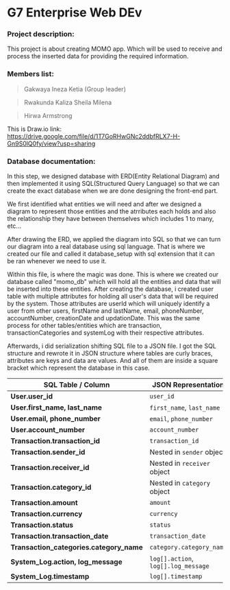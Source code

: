 # G7 Enterprise Web DEv

### Project description:
This project is about creating MOMO app. Which will be used to receive and process the inserted data for providing the required information.

### Members list:
> Gakwaya Ineza Ketia (Group leader)

> Rwakunda Kaliza Sheila Milena

> Hirwa Armstrong



This is Draw.io link: https://drive.google.com/file/d/1T7GoRHwGNc2ddbfRLX7-H-Gn9S0lQ0fy/view?usp=sharing 

### Database documentation:
In this step, we designed database with ERD(Entity Relational Diagram) and then implemented it using SQL(Structured Query Language) so that we can create the exact database when we are done designing the front-end part.

We first identified what entities we will need and after we designed a diagram to represent those entities and the atrributes each holds and also the relationship they have between themselves which includes 1 to many, etc...

After drawing the ERD, we applied the diagram into SQL so that we can turn our diagram into a real database using sql language. That is where we created our file and called it database_setup with sql extension that it can be ran whenever we need to use it. 

Within this file, is where the magic was done. This is where we created our database called "momo_db" which will hold all the entities and data that will be inserted into these entities. After creating the database, i created user table with multiple attributes for holding all user's data that will be required by the system. Those attributes are userId which will uniquely identify a user from other users, firstName and lastName, email, phoneNumber, accountNumber, creationDate and updationDate. This was the same process for other tables/entities which are transaction, transactionCategories and systemLog with their respective attributes.

Afterwards, i did serialization shifting SQL file to a JSON file. I got the SQL structure and rewrote it in JSON structure where tables are curly braces, attributes are keys and data are values. And all of them are inside a square bracket which represent the database in this case.

| SQL Table / Column                         | JSON Representation                   |
| ------------------------------------------ | ------------------------------------- |
| **User.user\_id**                         | `user_id`                             |
| **User.first\_name, last\_name**          | `first_name`, `last_name`             |
| **User.email, phone\_number**             | `email`, `phone_number`               |
| **User.account\_number**                  | `account_number`                      |
| **Transaction.transaction\_id**           | `transaction_id`                      |
| **Transaction.sender\_id**                | Nested in `sender` object             |
| **Transaction.receiver\_id**              | Nested in `receiver` object           |
| **Transaction.category\_id**              | Nested in `category` object           |
| **Transaction.amount**                    | `amount`                              |
| **Transaction.currency**                  | `currency`                            |
| **Transaction.status**                    | `status`                              |
| **Transaction.transaction\_date**         | `transaction_date`                    |
| **Transaction\_categories.category\_name** | `category.category_name`              |
| **System\_Log.action, log\_message**      | `log[].action`, `log[].log_message` |
| **System\_Log.timestamp**                 | `log[].timestamp`                    |


